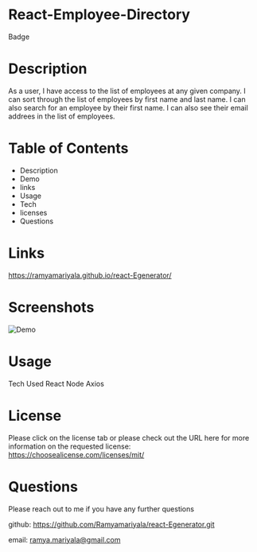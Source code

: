 # React-Employee-Directory
Badge
# Description

As a user, I have access to the list of employees at any given company. I can sort through the list of employees by first name and last name. I can also search for an employee by their first name. I can also see their email addrees in the list of employees.

# Table of Contents

- Description
- Demo
- links
- Usage
- Tech
- licenses
- Questions

# Links
https://ramyamariyala.github.io/react-Egenerator/

# Screenshots 

![Demo](https://res.cloudinary.com/dn6cd98sl/image/upload/v1628555983/frontpage_kqkdua.png)

# Usage

Tech Used
React
Node
Axios

# License

Please click on the license tab or please check out the URL here for more information on the requested license: https://choosealicense.com/licenses/mit/

# Questions
Please reach out to me if you have any further questions

github: https://github.com/Ramyamariyala/react-Egenerator.git 

email: ramya.mariyala@gmail.com

